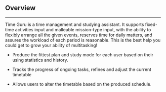 ## Overview 
---
Time Guru is a time management and studying assistant. It supports fixed-time activities input and malleable mission-type input, with the ability to flexibly arrange all the given events, reserves time for daily matters, and assures the workload of each period is reasonable. This is the best help you could get to grow your ability of multitasking!

- Produce the fittest plan and study mode for each user based on their using statistics and history.

- Tracks the progress of ongoing tasks, refines and adjust the current timetable

- Allows users to alter the timetable based on the produced schedule.

